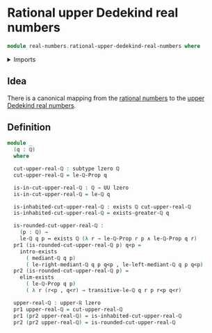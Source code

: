 # Rational upper Dedekind real numbers

```agda
module real-numbers.rational-upper-dedekind-real-numbers where
```

<details><summary>Imports</summary>

```agda
open import elementary-number-theory.rational-numbers
open import elementary-number-theory.strict-inequality-rational-numbers

open import foundation.conjunction
open import foundation.dependent-pair-types
open import foundation.existential-quantification
open import foundation.logical-equivalences
open import foundation.subtypes
open import foundation.universe-levels

open import real-numbers.upper-dedekind-real-numbers
```

</details>

## Idea

There is a canonical mapping from the
[rational numbers](elementary-number-theory.rational-numbers.md) to the
[upper Dedekind real numbers](real-numbers.upper-dedekind-real-numbers.md).

## Definition

```agda
module _
  (q : ℚ)
  where

  cut-upper-real-ℚ : subtype lzero ℚ
  cut-upper-real-ℚ = le-ℚ-Prop q

  is-in-cut-upper-real-ℚ : ℚ → UU lzero
  is-in-cut-upper-real-ℚ = le-ℚ q

  is-inhabited-cut-upper-real-ℚ : exists ℚ cut-upper-real-ℚ
  is-inhabited-cut-upper-real-ℚ = exists-greater-ℚ q

  is-rounded-cut-upper-real-ℚ :
    (p : ℚ) →
    le-ℚ q p ↔ exists ℚ (λ r → le-ℚ-Prop r p ∧ le-ℚ-Prop q r)
  pr1 (is-rounded-cut-upper-real-ℚ p) q<p =
    intro-exists
      ( mediant-ℚ q p)
      ( le-right-mediant-ℚ q p q<p , le-left-mediant-ℚ q p q<p)
  pr2 (is-rounded-cut-upper-real-ℚ p) =
    elim-exists
      ( le-ℚ-Prop q p)
      ( λ r (r<p , q<r) → transitive-le-ℚ q r p r<p q<r)

  upper-real-ℚ : upper-ℝ lzero
  pr1 upper-real-ℚ = cut-upper-real-ℚ
  pr1 (pr2 upper-real-ℚ) = is-inhabited-cut-upper-real-ℚ
  pr2 (pr2 upper-real-ℚ) = is-rounded-cut-upper-real-ℚ
```
